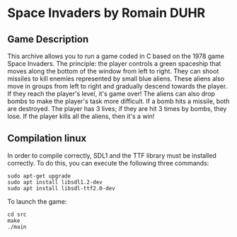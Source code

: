 # Space Invaders by Romain DUHR

## Game Description

This archive allows you to run a game coded in C based on the 1978 game Space Invaders. The principle: the player controls a green spaceship that moves along the bottom of the window from left to right. They can shoot missiles to kill enemies represented by small blue aliens. These aliens also move in groups from left to right and gradually descend towards the player. If they reach the player's level, it's game over! The aliens can also drop bombs to make the player's task more difficult. If a bomb hits a missile, both are destroyed. The player has 3 lives; if they are hit 3 times by bombs, they lose. If the player kills all the aliens, then it's a win!

## Compilation linux

In order to compile correctly, SDL1 and the TTF library must be installed correctly. To do this, you can execute the following three commands:
```
sudo apt-get upgrade
sudo apt install libsdl1.2-dev
sudo apt install libsdl-ttf2.0-dev
```

To launch the game: 
```
cd src
make
./main
```

